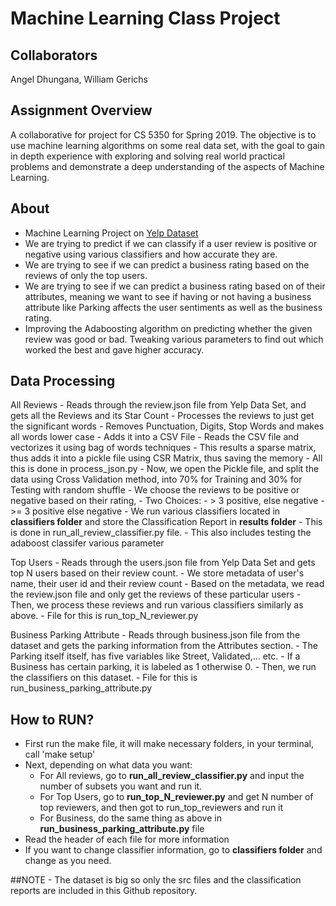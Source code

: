 # Machine Learning Class Project

## Collaborators 

Angel Dhungana, William Gerichs

## Assignment Overview

A collaborative for project for CS 5350 for Spring 2019.
The objective is to use machine learning algorithms on some real data set, with the goal to gain in depth experience with exploring and solving real world practical problems and demonstrate a deep understanding of the aspects of Machine Learning.

## About

* Machine Learning Project on [Yelp Dataset](https://www.yelp.com/dataset)
* We are trying to predict if we can classify if a user review is positive or negative using various classifiers and how accurate they are.
* We are trying to see if we can predict a business rating based on the reviews of only the top users.
* We are trying to see if we can predict a business rating based on of their attributes, meaning we want to see if having or not having a business attribute like Parking affects the user sentiments as well as the business rating.
* Improving the Adaboosting algorithm on predicting whether the given review was good or bad. Tweaking various parameters to find out which worked the best and gave higher accuracy.
    

## Data Processing
All Reviews
    - Reads through the review.json file from Yelp Data Set, and gets all the Reviews and its Star Count
    - Processes the reviews to just get the significant words
        - Removes Punctuation, Digits, Stop Words and makes all words lower case
    - Adds it into a CSV File
    - Reads the CSV file and vectorizes it using bag of words techniques
    - This results a sparse matrix, thus adds it into a pickle file using CSR Matrix, thus saving the memory
        - All this is done in process_json.py
    - Now, we open the Pickle file, and split the data using Cross Validation method, into 70% for Training and 30% for Testing with random shuffle
    - We choose the reviews to be positive or negative based on their rating,
        - Two Choices: 
            - > 3 positive, else negative 
            - >= 3 positive else negative
    - We run various classifiers located in **classifiers folder** and store the Classification Report in **results folder**
        - This is done in run_all_review_classifier.py file.
        - This also includes testing the adaboost classifer various parameter 

Top Users
    - Reads through the users.json file from Yelp Data Set and gets top N users based on their review count.
        - We store metadata of user's name, their user id and their review count
    - Based on the metadata, we read the review.json file and only get the reviews of these particular users
    - Then, we process these reviews and run various classifiers similarly as above.
        - File for this is run_top_N_reviewer.py

Business Parking Attribute
    - Reads through business.json file from the dataset and gets the parking information from the Attributes section.
    - The Parking itself itself, has five variables like Street, Validated,... etc.
    - If a Business has certain parking, it is labeled as 1 otherwise 0.
    - Then, we run the classifiers on this dataset.
        - File for this is run_business_parking_attribute.py

## How to RUN?
- First run the make file, it will make necessary folders, in your terminal, call 'make setup'
- Next, depending on what data you want:
    - For All reviews, go to  **run_all_review_classifier.py** and input the number of subsets you want and run it.
    - For Top Users, go to **run_top_N_reviewer.py** and get N number of top reviewers, and then got to run_top_reviewers and run it
    - For Business, do the same thing as above in **run_business_parking_attribute.py** file
- Read the header of each file for more information
- If you want to change classifier information, go to **classifiers folder** and change as you need.

##NOTE
    - The dataset is big so only the src files and the classification reports are included in this Github repository.